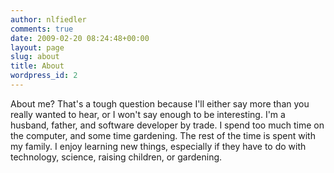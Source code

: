 ```yaml
---
author: nlfiedler
comments: true
date: 2009-02-20 08:24:48+00:00
layout: page
slug: about
title: About
wordpress_id: 2
---
```


About me? That's a tough question because I'll either say more than you really wanted to hear, or I won't say enough to be interesting. I'm a husband, father, and software developer by trade. I spend too much time on the computer, and some time gardening. The rest of the time is spent with my family. I enjoy learning new things, especially if they have to do with technology, science, raising children, or gardening.
